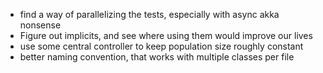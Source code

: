- find a way of parallelizing the tests, especially with async akka nonsense
- Figure out implicits, and see where using them would improve our lives
- use some central controller to keep population size roughly constant
- better naming convention, that works with multiple classes per file